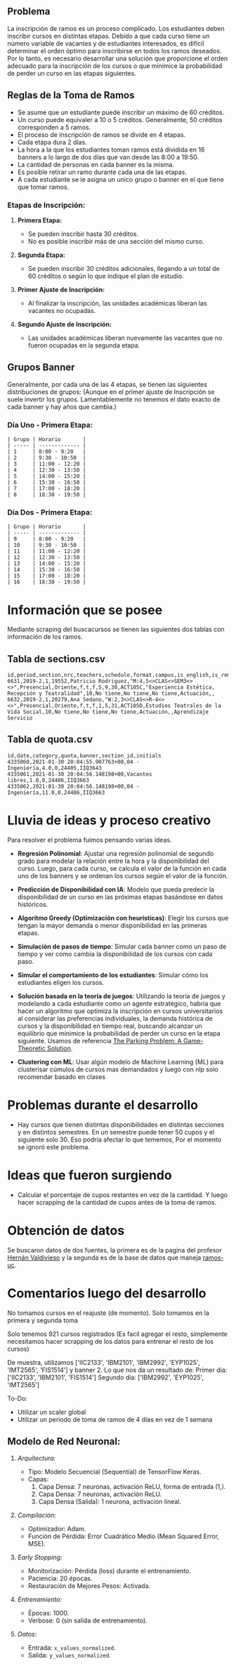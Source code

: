 ## **Problema**

La inscripción de ramos es un proceso complicado. Los estudiantes deben inscribir cursos en distintas etapas. Debido a que cada curso tiene un número variable de vacantes y de estudiantes interesados, es difícil determinar el orden óptimo para inscribirse en todos los ramos deseados. Por lo tanto, es necesario desarrollar una solución que proporcione el orden adecuado para la inscripción de los cursos o que minimice la probabilidad de perder un curso en las etapas siguientes.

## **Reglas de la Toma de Ramos**

- Se asume que un estudiante puede inscribir un máximo de 60 créditos.
- Un curso puede equivaler a 10 o 5 créditos. Generalmente, 50 créditos corresponden a 5 ramos.
- El proceso de inscripción de ramos se divide en 4 etapas.
- Cada etapa dura 2 días.
- La hora a la que los estudiantes toman ramos está dividida en 16 banners a lo largo de dos días que van desde las 8:00 a 19:50.
- La cantidad de personas en cada banner es la misma.
- Es posible retirar un ramo durante cada una de las etapas.
- A cada estudiante se le asigna un unico grupo o banner en el que tiene que tomar ramos.

### **Etapas de Inscripción:**

1. **Primera Etapa:**

   - Se pueden inscribir hasta 30 créditos.
   - No es posible inscribir más de una sección del mismo curso.

2. **Segunda Etapa:**

   - Se pueden inscribir 30 créditos adicionales, llegando a un total de 60 créditos o según lo que indique el plan de estudio.

3. **Primer Ajuste de Inscripción:**

   - Al finalizar la inscripción, las unidades académicas liberan las vacantes no ocupadas.

4. **Segundo Ajuste de Inscripción:**
   - Las unidades académicas liberan nuevamente las vacantes que no fueron ocupadas en la segunda etapa.

## **Grupos Banner**

Generalmente, por cada una de las 4 etapas, se tienen las siguientes distribuciones de grupos:
(Aunque en el primer ajuste de Inscripción se suele invertir los grupos. Lamentablemente no tenemos el dato exacto de cada banner y hay años que cambia.)

### **Día Uno - Primera Etapa:**

```
| Grupo | Horario       |
| ----- | ------------- |
| 1     | 8:00 - 9:20   |
| 2     | 9:30 - 10:50  |
| 3     | 11:00 - 12:20 |
| 4     | 12:30 - 13:50 |
| 5     | 14:00 - 15:20 |
| 6     | 15:30 - 16:50 |
| 7     | 17:00 - 18:20 |
| 8     | 18:30 - 19:50 |
```

### **Día Dos - Primera Etapa:**

```
| Grupo | Horario       |
| ----- | ------------- |
| 9     | 8:00 - 9:20   |
| 10    | 9:30 - 10:50  |
| 11    | 11:00 - 12:20 |
| 12    | 12:30 - 13:50 |
| 13    | 14:00 - 15:20 |
| 14    | 15:30 - 16:50 |
| 15    | 17:00 - 18:20 |
| 16    | 18:30 - 19:50 |
```

# Información que se posee

Mediante scraping del buscacursos se tienen las siguientes dos tablas con información de los ramos.

## Tabla de sections.csv

```
id,period,section,nrc,teachers,schedule,format,campus,is_english,is_removable,is_special,available_quota,total_quota,course_id,initials,name,credits,req,con,restr,school,area,category
6631,2019-2,1,19552,Patricio Rodriguez,"M:4,5<>CLAS<>SEM3<><>",Presencial,Oriente,f,t,f,5,9,30,ACT105C,"Experiencia Estética, Recepción y Teatralidad",10,No tiene,No tiene,No tiene,Actuación,,
6632,2019-2,1,20279,Ana Sedano,"W:2,3<>CLAS<>R-4<><>",Presencial,Oriente,f,t,f,1,5,31,ACT105D,Estudios Teatrales de la Vida Social,10,No tiene,No tiene,No tiene,Actuación,,Aprendizaje Servicio
```

## Tabla de quota.csv

```
id,date,category,quota,banner,section_id,initials
4335060,2021-01-30 20:04:55.907763+00,04 - Ingeniería,4.0,0,24405,IIQ3643
4335061,2021-01-30 20:04:56.148198+00,Vacantes libres,1.0,0,24406,IIQ3663
4335062,2021-01-30 20:04:56.148198+00,04 - Ingeniería,11.0,0,24406,IIQ3663
```

# Lluvia de ideas y proceso creativo

Para resolver el problema fuimos pensando varias ideas.

- **Regresión Polinomial**: Ajustar una regresión polinomial de segundo grado para modelar la relación entre la hora y la disponibilidad del curso. Luego, para cada curso, se calcula el valor de la función en cada uno de los banners y se ordenan los cursos según el valor de la función.
- **Predicción de Disponibilidad con IA**: Modelo que pueda predecir la disponibilidad de un curso en las próximas etapas basándose en datos históricos.

- **Algoritmo Greedy (Optimización con heurísticas)**: Elegir los cursos que tengan la mayor demanda o menor disponibilidad en las primeras etapas.

- **Simulación de pasos de tiempo**: Simular cada banner como un paso de tiempo y ver cómo cambia la disponibilidad de los cursos con cada paso.

- **Simular el comportamiento de los estudiantes**: Simular cómo los estudiantes eligen los cursos.

- **Solución basada en la teoría de juegos**: Utilizando la teoría de juegos y modelando a cada estudiante como un agente estratégico, habria que hacer un algoritmo que optimiza la inscripción en cursos universitarios al considerar las preferencias individuales, la demanda histórica de cursos y la disponibilidad en tiempo real, buscando alcanzar un equilibrio que minimice la probabilidad de perder un curso en la etapa siguiente. Usamos de referencia [The Parking Problem: A Game-Theoretic Solution](https://arxiv.org/abs/2204.01395).

- **Clustering con ML**: Usar algún modelo de Machine Learning (ML) para clusterisar cúmulos de cursos mas demandados y luego con nlp solo recomendar basado en clases

# Problemas durante el desarrollo

- Hay cursos que tienen distintas disponibilidades en distintas secciones y en distintos semestres. En un semestre puede tener 50 cupos y el siguiente solo 30. Eso podría afectar lo que tememos, Por el momento se ignoró este problema.

# Ideas que fueron surgiendo

- Calcular el porcentaje de cupos restantes en vez de la cantidad. Y luego hacer scrapping de la cantidad de cupos antes de la toma de ramos.

# Obtención de datos

Se buscaron datos de dos fuentes, la primera es de la pagina del profesor [Hernán Valdivieso](https://hernan4444.github.io/cupos-banner) y la segunda es de la base de datos que maneja [ramos-uc](https://github.com/open-source-uc/ramos-uc).

# Comentarios luego del desarrollo

No tomamos cursos en el reajuste (de momento). Solo tomamos en la primera y segunda toma

Solo tenemos 921 cursos registrados (Es facil agregar el resto, simplemente necesitamos hacer scrapping de los datos para entrenar el resto de los cursos)

De muestra, utilizamos ['IIC2133', 'IBM2101', 'IBM2992', 'EYP1025', 'IMT2565', 'FIS1514'] y banner 2. Lo que nos da un resultado de:
Primer día:
['IIC2133', 'IBM2101', 'FIS1514']
Segundo día:
['IBM2992', 'EYP1025', 'IMT2565']

To-Do:

- Utilizar un scaler global
- Utilizar un periodo de toma de ramos de 4 días en vez de 1 semana

## Modelo de Red Neuronal:

1. _Arquitectura:_

   - Tipo: Modelo Secuencial (Sequential) de TensorFlow Keras.
   - Capas:
     1. Capa Densa: 7 neuronas, activación ReLU, forma de entrada (1,).
     2. Capa Densa: 7 neuronas, activación ReLU.
     3. Capa Densa (Salida): 1 neurona, activación lineal.

2. _Compilación:_

   - Optimizador: Adam.
   - Función de Pérdida: Error Cuadrático Medio (Mean Squared Error, MSE).

3. _Early Stopping:_

   - Monitorización: Pérdida (loss) durante el entrenamiento.
   - Paciencia: 20 épocas.
   - Restauración de Mejores Pesos: Activada.

4. _Entrenamiento:_

   - Épocas: 1000.
   - Verbose: 0 (sin salida de entrenamiento).

5. _Datos:_
   - Entrada: `x_values_normalized`.
   - Salida: `y_values_normalized`.
